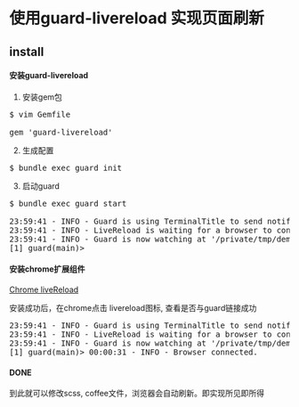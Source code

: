 # 使用guard-livereload 实现页面刷新

## install

#### 安装guard-livereload

1. 安装gem包

<pre>
$ vim Gemfile

gem 'guard-livereload'
</pre>

2. 生成配置

<pre>
$ bundle exec guard init
</pre>

3. 启动guard

<pre>
$ bundle exec guard start

23:59:41 - INFO - Guard is using TerminalTitle to send notifications.
23:59:41 - INFO - LiveReload is waiting for a browser to connect.
23:59:41 - INFO - Guard is now watching at '/private/tmp/demo'
[1] guard(main)>
</pre>

#### 安装chrome扩展组件

[Chrome liveReload](https://chrome.google.com/webstore/detail/livereload/jnihajbhpnppcggbcgedagnkighmdlei)

安装成功后，在chrome点击 livereload图标, 查看是否与guard链接成功

<pre>
23:59:41 - INFO - Guard is using TerminalTitle to send notifications.
23:59:41 - INFO - LiveReload is waiting for a browser to connect.
23:59:41 - INFO - Guard is now watching at '/private/tmp/demo'
[1] guard(main)> 00:00:31 - INFO - Browser connected.
</pre>

#### DONE

到此就可以修改scss, coffee文件，浏览器会自动刷新。即实现所见即所得

